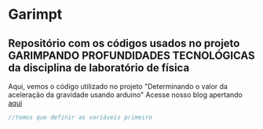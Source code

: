 # Garimpt
## Repositório com os códigos usados no projeto GARIMPANDO PROFUNDIDADES TECNOLÓGICAS da disciplina de laboratório de física
Aqui, vemos o código utilizado no projeto "Determinando o valor da aceleração da gravidade usando arduino"
Acesse nosso blog apertando [aqui](https://garimgpt.wordpress.com/)
```C#
//temos que definir as variáveis primeiro


